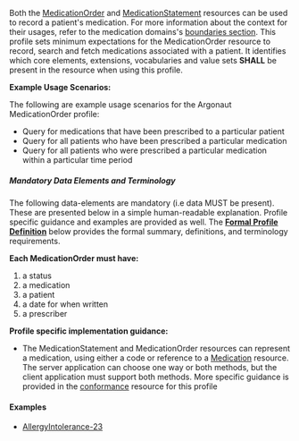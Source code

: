 Both the [MedicationOrder] and [MedicationStatement] resources can be used to record a patient's medication.   For more information about the context for their usages, refer to the medication domains's [boundaries section].  This profile sets minimum expectations for the MedicationOrder resource to record, search and fetch medications associated with a patient. It identifies which core elements, extensions, vocabularies and value sets **SHALL** be present in the resource when using this profile.

**Example Usage Scenarios:**

The following are example usage scenarios for the Argonaut MedicationOrder
profile:

-   Query for medications that have been prescribed to a particular
    patient
-   Query for all patients who have been prescribed a particular medication
-   Query for all patients who were prescribed a particular medication within a particular time period

##### Mandatory Data Elements and Terminology


The following data-elements are mandatory (i.e data MUST be present). These are presented below in a simple human-readable explanation.  Profile specific guidance and examples are provided as well.  The [**Formal Profile Definition**](#profile) below provides the  formal summary, definitions, and  terminology requirements.  

**Each MedicationOrder must have:**

1.  a status
1.  a medication
1.  a patient
1.  a date for when written
1.  a prescriber



**Profile specific implementation guidance:**

*  The MedicationStatement and MedicationOrder resources can represent a medication, using either a code or reference to a [Medication] resource.  The server application can choose one way or both methods,  but the client application must support both methods.  More specific guidance is provided in the [conformance](conformance.html) resource for this profile

#### Examples

   - [AllergyIntolerance-23](AllergyIntolerance-23.html)

  [Medication Clinical Drug (RxNorm)]: valueset-daf-medication-codes.html
  [MedicationOrderStatus]: http://hl7.org/fhir/us/daf/valueset-medication-order-status.html
[MedicationStatementStatus]: http://hl7.org/fhir/us/daf/valueset-medication-statement-status.html
[MedicationStatement]:http://hl7.org/fhir/medicationstatement.html
 [MedicationOrder]: http://hl7.org/fhir/medicationorder.html
 [Medication]:http://hl7.org/fhir/medication.html
 [Conformance]: daf-core-medicationstatement-conformance.html
 [boundaries section]: http://hl7.org/fhir/medicationorder.html#bnr
